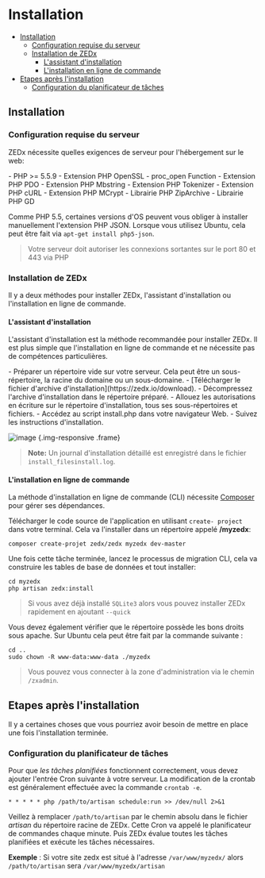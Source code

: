 # Installation

- [Installation](#installation)
    - [Configuration requise du serveur](#server-requirements)
    - [Installation de ZEDx](#installing-zedx)
        - [L'assistant d'installation](#wizard-installation)
        - [L'installation en ligne de commande](#command-line-installation)
- [Etapes après l'installation](#post-installation-steps)
    - [Configuration du planificateur de tâches](#Setting-up-the-scheduler)

<a name="installation"></a>
## Installation

<a name="server-requirements"></a>
### Configuration requise du serveur

ZEDx nécessite quelles exigences de serveur pour l'hébergement sur le web:

<div class="content-list" markdown="1">
- PHP >= 5.5.9
- Extension PHP OpenSSL
- proc_open Function
- Extension PHP PDO
- Extension PHP Mbstring
- Extension PHP Tokenizer
- Extension PHP cURL
- Extension PHP MCrypt
- Librairie PHP ZipArchive
- Librairie PHP GD
</div>

Comme PHP 5.5, certaines versions d'OS peuvent vous obliger à installer manuellement l'extension PHP JSON. Lorsque vous utilisez Ubuntu, cela peut être fait via `apt-get install php5-json`.

> Votre serveur doit autoriser les connexions sortantes sur le port 80 et 443 via PHP

<a name="installing-zedx"></a>
### Installation de ZEDx

Il y a deux méthodes pour installer ZEDx, l'assistant d'installation ou l'installation en ligne de commande.

<a name="wizard-installation"></a>
#### L'assistant d'installation

L'assistant d'installation est la méthode recommandée pour installer ZEDx. Il est plus simple que l'installation en ligne de commande et ne nécessite pas de compétences particulières.

<div class="content-list" markdown="1">
- Préparer un répertoire vide sur votre serveur. Cela peut être un sous-répertoire, la racine du domaine ou un sous-domaine.
- [Télécharger le fichier d'archive d'installation](https://zedx.io/download).
- Décompressez l'archive d'installation dans le répertoire préparé.
- Allouez les autorisations en écriture sur le répertoire d'installation, tous ses sous-répertoires et fichiers.
- Accédez au script install.php dans votre navigateur Web.
- Suivez les instructions d'installation.
</div>

![image](https://github.com/zedx/docs/blob/master/images/wizard-installer.png?raw=true) {.img-responsive .frame}

> **Note:** Un journal d'installation détaillé est enregistré dans le fichier `install_filesinstall.log`.

<a name="command-line-installation"></a>
#### L'installation en ligne de commande

La méthode d'installation en ligne de commande (CLI) nécessite [Composer](http://getcomposer.org/) pour gérer ses dépendances.

Télécharger le code source de l'application en utilisant `create- project` dans votre terminal. Cela va l'installer dans un répertoire appelé **/myzedx**:

    composer create-projet zedx/zedx myzedx dev-master

Une fois cette tâche terminée, lancez le processus de migration CLI, cela va construire les tables de base de données et tout installer:

    cd myzedx
    php artisan zedx:install

> Si vous avez déjà installé `SQLite3` alors vous pouvez installer ZEDx rapidement en ajoutant `--quick`

Vous devez également vérifier que le répertoire possède les bons droits sous apache. Sur Ubuntu cela peut être fait par la commande suivante :

    cd ..
    sudo chown -R www-data:www-data ./myzedx

> Vous pouvez vous connecter à la zone d'administration via le chemin `/zxadmin`.

<a name="post-installation-steps"></a>

## Etapes après l'installation

Il y a certaines choses que vous pourriez avoir besoin de mettre en place une fois l'installation terminée.

<a name="Setting-up-the-scheduler"></a>
### Configuration du planificateur de tâches

Pour que *les tâches planifiées* fonctionnent correctement, vous devez ajouter l'entrée Cron suivante à votre serveur. La modification de la crontab est généralement effectuée avec la commande `crontab -e`.

    * * * * * php /path/to/artisan schedule:run >> /dev/null 2>&1

Veillez à remplacer `/path/to/artisan` par le chemin absolu dans le fichier *artisan* du répertoire racine de ZEDx. Cette Cron va appelé le planificateur de commandes chaque minute. Puis ZEDx évalue toutes les tâches planifiées et exécute les tâches nécessaires.

**Exemple** : Si votre site zedx est situé à l'adresse `/var/www/myzedx/` alors `/path/to/artisan` sera `/var/www/myzedx/artisan`
